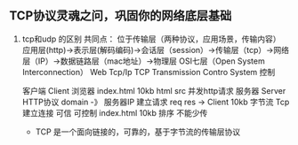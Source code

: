 ## TCP协议灵魂之问，巩固你的网络底层基础

1. tcp和udp 的区别
    共同点： 位于传输层（两种协议，应用场景，传输内容）
    应用层(http)->表示层(解码编码)->会话层（session）->传输层（tcp）->网络层（IP）->数据链路层（mac地址）->物理层 OSI七层（Open System Interconnection）
    Web  Tcp/Ip
    TCP Transmission Contro System 控制


    客户端 Client 浏览器 index.html 10kb html  src 并发http请求
    服务器 Server
    HTTP协议 domain -》 服务器IP 建立请求 req 
    res -> Client 
    10kb 字节流
    Tcp 建立连接 可信 可控制
    index.html 10kb 排序 不能少传
    - TCP 是一个面向链接的，可靠的，基于字节流的传输层协议
